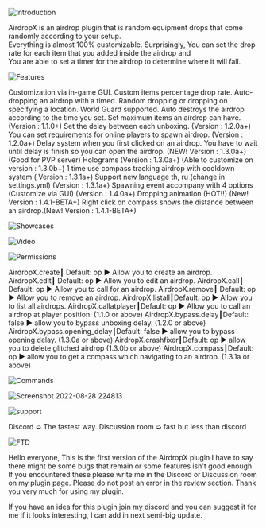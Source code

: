 ![Introduction](https://user-images.githubusercontent.com/88251253/187979164-7d28356c-620a-4a48-8c96-bbd41d1cd081.png)

AirdropX is an airdrop plugin that is random equipment drops that come randomly according to your setup.<br />
Everything is almost 100% customizable. Surprisingly, You can set the drop rate for each item that you added inside the airdrop and<br />
You are able to set a timer for the airdrop to determine where it will fall.

![Features](https://user-images.githubusercontent.com/88251253/187979187-ddaa3f71-5c60-44de-95ff-fd0acaea1a32.png)

Customization via in-game GUI.
Custom items percentage drop rate.
Auto-dropping an airdrop with a timed.
Random dropping or dropping on specifying a location.
World Guard supported.
Auto destroys the airdrop according to the time you set.
Set maximum items an airdrop can have. (Version : 1.1.0+)
Set the delay between each unboxing. (Version : 1.2.0a+)
You can set requirements for online players to spawn airdrop. (Version : 1.2.0a+)
Delay system when you first clicked on an airdrop. You have to wait until delay is finish so you can open the airdrop. (NEW! Version : 1.3.0a+) (Good for PVP server)
Holograms (Version : 1.3.0a+) (Able to customize on version : 1.3.0b+)
1 time use compass tracking airdrop with cooldown system ( Version : 1.3.1a+)
Support new language th, ru (change in settings.yml) (Version : 1.3.1a+)
Spawning event accompany with 4 options (Customize via GUI) (Version : 1.4.0a+)
Dropping animation (HOT!!) (New! Version : 1.4.1-BETA+)
Right click on compass shows the distance between an airdrop.(New! Version : 1.4.1-BETA+)

![Showcases](https://user-images.githubusercontent.com/88251253/187979216-cd9969f5-5875-4d7e-8a9d-bf3a87d0a8a5.png)

![Video](https://www.youtube.com/watch?v=a0jdry1KY5o&feature=emb_title)

![Permissions](https://user-images.githubusercontent.com/88251253/187979268-97876a6f-7b7f-4424-8f6a-41ec2d3261ef.png)

AirdropX.create┃ Default: op ▶ Allow you to create an airdrop.
AirdropX.edit┃ Default: op ▶ Allow you to edit an airdrop.
AirdropX.call┃ Default: op ▶ Allow you to call for an airdrop.
AirdropX.remove┃ Default: op ▶ Allow you to remove an airdrop.
AirdropX.listall┃Default: op ▶ Allow you to list all airdrops.
AirdropX.callatplayer┃Default: op ▶ Allow you to call an airdrop at player position. (1.1.0 or above)
AirdropX.bypass.delay┃Default: false ▶ allow you to bypass unboxing delay. (1.2.0 or above)
AirdropX.bypass.opening_delay┃Default: false ▶ allow you to bypass opening delay. (1.3.0a or above)
AirdropX.crashfixer┃Default: op ▶ allow you to delete glitched airdrop (1.3.0b or above)
AirdropX.compass┃Default: op ▶ allow you to get a compass which navigating to an airdrop. (1.3.1a or above)

![Commands](https://user-images.githubusercontent.com/88251253/187979324-064f25b0-107f-43dc-8d10-a10ef0e2e162.png)

![Screenshot 2022-08-28 224813](https://user-images.githubusercontent.com/88251253/187979375-d883b1df-df02-4b70-9109-d6655468e2c6.png)

![support](https://user-images.githubusercontent.com/88251253/187979398-af83d8d3-1842-479e-9760-d748d9ce1a3b.png)

Discord ➭ The fastest way.
Discussion room ➭ fast but less than discord

![FTD](https://user-images.githubusercontent.com/88251253/187979418-14e3279a-b6ce-4d38-a349-f2bdf9ab5aff.png)

Hello everyone, This is the first version of the AirdropX plugin I have to say there might be some bugs that remain or some features isn't good enough. If you encountered these please write me in the Discord or Discussion room on my plugin page. Please do not post an error in the review section. Thank you very much for using my plugin.

If you have an idea for this plugin join my discord and you can suggest it for me if it looks interesting, I can add in next semi-big update.
